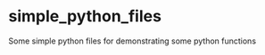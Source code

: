 simple_python_files
===================

Some simple python files for demonstrating some python functions
